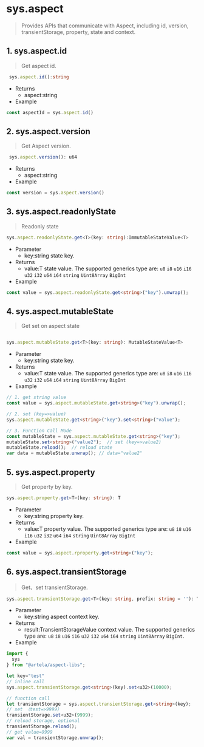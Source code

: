 # sys.aspect

> Provides APIs that communicate with Aspect, including id, version, transientStorage, property, state and context.

## 1. sys.aspect.id

> Get aspect id.

<!-- @formatter:off -->
```typescript
 sys.aspect.id():string
```
<!-- @formatter:on -->

* Returns
    * aspect:string
* Example

<!-- @formatter:off -->
```typescript
const aspectId = sys.aspect.id()
```
<!-- @formatter:on -->

## 2. sys.aspect.version

> Get Aspect version.

<!-- @formatter:off -->
```typescript
 sys.aspect.version(): u64
```
<!-- @formatter:on -->

* Returns
    * aspect:string
* Example

<!-- @formatter:off -->
```typescript
const version = sys.aspect.version()
```
<!-- @formatter:on -->

## 3. sys.aspect.readonlyState

> Readonly state

<!-- @formatter:off -->
```typescript
sys.aspect.readonlyState.get<T>(key: string):ImmutableStateValue<T>
```
<!-- @formatter:on -->

* Parameter
    * key:string state key.
* Returns
    * value:T state value. The supported generics type
      are: `u8` `i8` `u16` `i16` `u32` `i32` `u64` `i64` `string` `Uint8Array` `BigInt`
* Example

<!-- @formatter:off -->
```typescript
const value = sys.aspect.readonlyState.get<string>("key").unwrap();

```
<!-- @formatter:on -->

## 4. sys.aspect.mutableState

> Get set on aspect state

<!-- @formatter:off -->
```typescript

sys.aspect.mutableState.get<T>(key: string): MutableStateValue<T>
```
<!-- @formatter:on -->

* Parameter
    * key:string state key.
* Returns
    * value:T state value. The supported generics type
      are: `u8` `i8` `u16` `i16` `u32` `i32` `u64` `i64` `string` `Uint8Array` `BigInt`
* Example

<!-- @formatter:off -->
```typescript
// 1. get string value
const value = sys.aspect.mutableState.get<string>("key").unwrap();

// 2. set (key=>value)
sys.aspect.mutableState.get<string>("key").set<string>("value");

// 3. Function Call Mode
const mutableState = sys.aspect.mutableState.get<string>("key");
mutableState.set<string>("value2");  // set (key=>value2)
mutableState.reload();  // reload state
var data = mutableState.unwrap(); // data="value2"
```
<!-- @formatter:on -->

## 5. sys.aspect.property

> Get property by key.

<!-- @formatter:off -->
```typescript
sys.aspect.property.get<T>(key: string): T
```
<!-- @formatter:on -->

* Parameter
    * key:string property key.
* Returns
    * value:T property value. The supported generics type
      are: `u8` `i8` `u16` `i16` `u32` `i32` `u64` `i64` `string` `Uint8Array` `BigInt`
* Example

<!-- @formatter:off -->
```typescript
const value = sys.aspect.rproperty.get<string>("key");
```
<!-- @formatter:on -->

## 6. sys.aspect.transientStorage

> Get、set transientStorage.

<!-- @formatter:off -->
```typescript
sys.aspect.transientStorage.get<T>(key: string, prefix: string = ''): TransientStorageValue<T>
```
<!-- @formatter:on -->

* Parameter
    * key:string aspect context key.
* Returns
    * result:TransientStorageValue context value. The supported generics type
      are: `u8` `i8` `u16` `i16` `u32` `i32` `u64` `i64` `string` `Uint8Array` `BigInt`.
* Example

<!-- @formatter:off -->
```typescript
import {
  sys
} from "@artela/aspect-libs";

let key="test"
// inline call
sys.aspect.transientStorage.get<string>(key).set<u32>(10000);

// function call
let transientStorage = sys.aspect.transientStorage.get<string>(key);
// set （test=>9999）
transientStorage.set<u32>(9999);
// reload storage, optional
transientStorage.reload();
// get value=9999
var val = transientStorage.unwrap();

```
<!-- @formatter:on -->